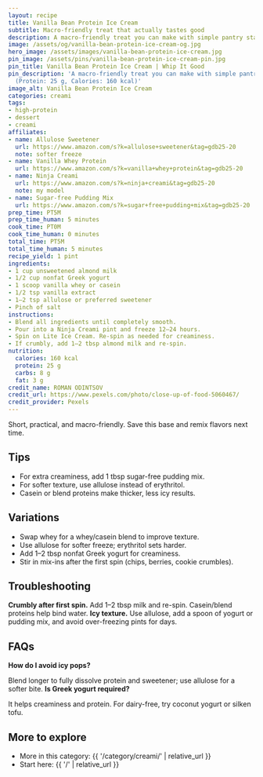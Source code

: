```yaml
---
layout: recipe
title: Vanilla Bean Protein Ice Cream
subtitle: Macro-friendly treat that actually tastes good
description: A macro-friendly treat you can make with simple pantry staples.
image: /assets/og/vanilla-bean-protein-ice-cream-og.jpg
hero_image: /assets/images/vanilla-bean-protein-ice-cream.jpg
pin_image: /assets/pins/vanilla-bean-protein-ice-cream-pin.jpg
pin_title: Vanilla Bean Protein Ice Cream | Whip It Good
pin_description: 'A macro-friendly treat you can make with simple pantry staples.
  (Protein: 25 g, Calories: 160 kcal)'
image_alt: Vanilla Bean Protein Ice Cream
categories: creami
tags:
- high-protein
- dessert
- creami
affiliates:
- name: Allulose Sweetener
  url: https://www.amazon.com/s?k=allulose+sweetener&tag=gdb25-20
  note: softer freeze
- name: Vanilla Whey Protein
  url: https://www.amazon.com/s?k=vanilla+whey+protein&tag=gdb25-20
- name: Ninja Creami
  url: https://www.amazon.com/s?k=ninja+creami&tag=gdb25-20
  note: my model
- name: Sugar-free Pudding Mix
  url: https://www.amazon.com/s?k=sugar+free+pudding+mix&tag=gdb25-20
prep_time: PT5M
prep_time_human: 5 minutes
cook_time: PT0M
cook_time_human: 0 minutes
total_time: PT5M
total_time_human: 5 minutes
recipe_yield: 1 pint
ingredients:
- 1 cup unsweetened almond milk
- 1/2 cup nonfat Greek yogurt
- 1 scoop vanilla whey or casein
- 1/2 tsp vanilla extract
- 1–2 tsp allulose or preferred sweetener
- Pinch of salt
instructions:
- Blend all ingredients until completely smooth.
- Pour into a Ninja Creami pint and freeze 12–24 hours.
- Spin on Lite Ice Cream. Re-spin as needed for creaminess.
- If crumbly, add 1–2 tbsp almond milk and re-spin.
nutrition:
  calories: 160 kcal
  protein: 25 g
  carbs: 8 g
  fat: 3 g
credit_name: ROMAN ODINTSOV
credit_url: https://www.pexels.com/photo/close-up-of-food-5060467/
credit_provider: Pexels
---
```

Short, practical, and macro-friendly. Save this base and remix flavors next time.

## Tips
- For extra creaminess, add 1 tbsp sugar-free pudding mix.
- For softer texture, use allulose instead of erythritol.
- Casein or blend proteins make thicker, less icy results.

## Variations
- Swap whey for a whey/casein blend to improve texture.
- Use allulose for softer freeze; erythritol sets harder.
- Add 1–2 tbsp nonfat Greek yogurt for creaminess.
- Stir in mix-ins after the first spin (chips, berries, cookie crumbles).

## Troubleshooting
**Crumbly after first spin.** Add 1–2 tbsp milk and re-spin. Casein/blend proteins help bind water.
**Icy texture.** Use allulose, add a spoon of yogurt or pudding mix, and avoid over-freezing pints for days.

## FAQs
**How do I avoid icy pops?**

Blend longer to fully dissolve protein and sweetener; use allulose for a softer bite.
**Is Greek yogurt required?**

It helps creaminess and protein. For dairy-free, try coconut yogurt or silken tofu.

## More to explore
- More in this category: {{ '/category/creami/' | relative_url }}
- Start here: {{ '/' | relative_url }}
